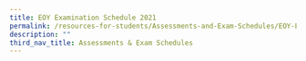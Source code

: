 ```yaml
---
title: EOY Examination Schedule 2021
permalink: /resources-for-students/Assessments-and-Exam-Schedules/EOY-Examination-Schedule-2021/permalink
description: ""
third_nav_title: Assessments & Exam Schedules
---
```

